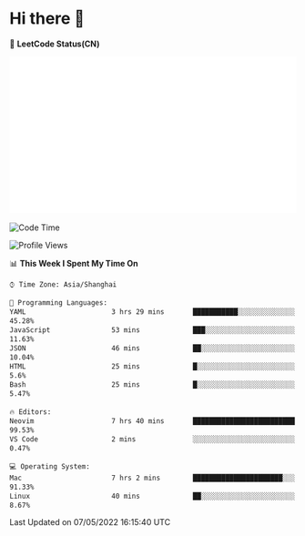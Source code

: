 # Hi there 👋

📝 **LeetCode Status(CN)**

![wsmbsbbz's LeetCode status](https://github.com/wsmbsbbz/wsmbsbbz/blob/main/status.svg)

<!--
**wsmbsbbz/wsmbsbbz** is a ✨ _special_ ✨ repository because its `README.md` (this file) appears on your GitHub profile.

Here are some ideas to get you started:

- 🔭 I’m currently working on ...
- 🌱 I’m currently learning ...
- 👯 I’m looking to collaborate on ...
- 🤔 I’m looking for help with ...
- 💬 Ask me about ...
- 📫 How to reach me: ...
- 😄 Pronouns: ...
- ⚡ Fun fact: ...
-->
<!--START_SECTION:waka-->
![Code Time](http://img.shields.io/badge/Code%20Time-0-blue)

![Profile Views](http://img.shields.io/badge/Profile%20Views-4-blue)

📊 **This Week I Spent My Time On** 

```text
⌚︎ Time Zone: Asia/Shanghai

💬 Programming Languages: 
YAML                     3 hrs 29 mins       ███████████░░░░░░░░░░░░░░   45.28% 
JavaScript               53 mins             ███░░░░░░░░░░░░░░░░░░░░░░   11.63% 
JSON                     46 mins             ██░░░░░░░░░░░░░░░░░░░░░░░   10.04% 
HTML                     25 mins             █░░░░░░░░░░░░░░░░░░░░░░░░   5.6% 
Bash                     25 mins             █░░░░░░░░░░░░░░░░░░░░░░░░   5.47%

🔥 Editors: 
Neovim                   7 hrs 40 mins       █████████████████████████   99.53% 
VS Code                  2 mins              ░░░░░░░░░░░░░░░░░░░░░░░░░   0.47%

💻 Operating System: 
Mac                      7 hrs 2 mins        ██████████████████████░░░   91.33% 
Linux                    40 mins             ██░░░░░░░░░░░░░░░░░░░░░░░   8.67%

```


 Last Updated on 07/05/2022 16:15:40 UTC
<!--END_SECTION:waka-->
